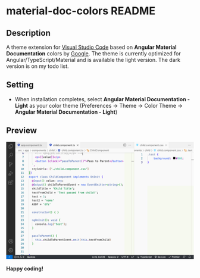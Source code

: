# material-doc-colors README

## Description

A theme extension for [Visual Studio Code](https://code.visualstudio.com) based on **Angular Material Documentation** colors by [Google](<[https://www.jetbrains.com](https://material.angular.io/)>).
The theme is currently optimized for Angular/TypeScript/Material and is available the light version. The dark version is on my todo list.

## Setting

- When installation completes, select **Angular Material Documentation - Light** as your color theme (Preferences → Theme → Color Theme → **Angular Material Documentation - Light**)

## Preview

![Sample light](img/light.png)

**Happy coding!**

